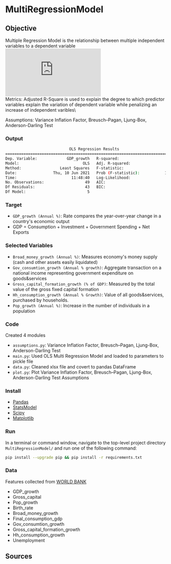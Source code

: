 # MultiRegressionModel

## Objective
Multiple Regression Model is the relationship between multiple independent variables to a dependent variable\
![](https://latex.codecogs.com/gif.latex?%5Cdpi%7B120%7D%20%5Cbg_white%20%5CLARGE%20Y_%7Bi%7D%20%3D%20%5Cbeta%20_%7B0%7D%20&plus;%20%5Cbeta%20_%7B1%7DX_%7B1%2C%20i%7D%20&plus;%20...%20&plus;%20%5Cbeta%20_%7Bk%7DX_%7Bk%2C%20i%7D%20&plus;%20%5Cepsilon%20_%7Bi%7D%2C%20i%3D1%2C...%2Cn)\
Metrics: Adjusted R-Square is used to explain the degree to which predictor variables explain the variation of dependent variable while penalizing an increase of independent varibles\

Assumptions: Variance Inflation Factor, Breusch–Pagan, Ljung-Box, Anderson-Darling Test

### Output 
```bash
                            OLS Regression Results                            
==============================================================================
Dep. Variable:             GDP_growth   R-squared:                       0.892
Model:                            OLS   Adj. R-squared:                  0.880
Method:                 Least Squares   F-statistic:                     71.08
Date:                Thu, 10 Jun 2021   Prob (F-statistic):           1.13e-19
Time:                        11:48:40   Log-Likelihood:                -84.898
No. Observations:                  49   AIC:                             181.8
Df Residuals:                      43   BIC:                             193.1
Df Model:                           5                                         
``` 
### Target
- `GDP_growth (Annual %)`: Rate compares the year-over-year change in a country's economic output
- GDP = Consumption + Investment + Government Spending + Net Exports

### Selected Variables
- `Broad_money_growth (Annual %)`: Measures economy's money supply (cash and other assets easily liquidated)
- `Gov_consumtion_growth (Annual % growth)`: Aggregate transaction on a national income representing government expenditure on goods&services
- `Gross_capital_formation_growth (% of GDP)`: Measured by the total value of the gross fixed capital formation
- `Hh_consumption_growth (Annual % Growth)`: Value of all goods&services, purchased by households.
- `Pop_growth (Annual %)`: Increase in the number of individuals in a population

### Code
Created 4 modules
- `assumptions.py`: Variance Inflation Factor, Breusch–Pagan, Ljung-Box, Anderson-Darling Test
- `main.py`: Used OLS Multi Regression Model and loaded to parameters to pickle file
- `data.py`: Cleaned xlsx file and covert to pandas DataFrame
- `plot.py`: Plot Variance Inflation Factor, Breusch–Pagan, Ljung-Box, Anderson-Darling Test Assumptions

### Install
- [Pandas](http://pandas.pydata.org)
- [StatsModel](https://www.statsmodels.org/stable/index.html)
- [Scipy](https://www.scipy.org/)
- [Matplotlib](https://matplotlib.org/)

### Run
In a terminal or command window, navigate to the top-level project directory `MultiRegressionModel/` and run one of the following command:
```bash
pip install --upgrade pip && pip install -r requirements.txt
``` 

### Data
Features collected from [WORLD BANK](https://data.worldbank.org/)
- GDP_growth
- Gross_capital
- Pop_growth
- Birth_rate
- Broad_money_growth
- Final_consumption_gdp
- Gov_consumtion_growth
- Gross_capital_formation_growth
- Hh_consumption_growth
- Unemployment

## Sources
